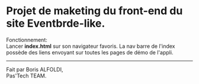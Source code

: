 <h1>Projet de maketing du front-end du site Eventbrde-like.</h1>

<p>Fonctionnement: <br/>
Lancer <strong>index.html</strong> sur son navigateur favoris.
La nav barre de l'index possède des liens envoyant sur toutes les pages de démo de l'appli.</p>

<hr/>

<p>Fait par Boris ALFOLDI, <br/>
Pas'Tech TEAM.</p>